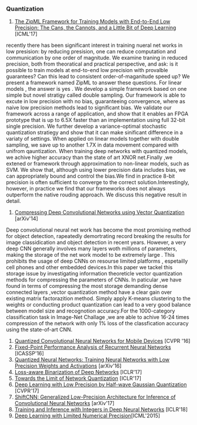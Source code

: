
### Quantization

1. [The ZipML Framework for Training Models with End-to-End Low Precision: The Cans, the Cannots, and a Little Bit of Deep Learning](https://arxiv.org/abs/1611.05402) [ICML'17]

  recently there has been significant interest in training nueral net works in low presision: by reducing presision, one can reduce computation and communication by one order of  magnitude.
  We examine traning in reduced precision, both from theoratical and practical perspective, and ask: is it possible to train models at end-to-end low precision with provalble guarantees?
  Can this lead to consistent order-of-maganitude speed up?
  We present a framework named ZipML to answer these questions. For linear models , the answer is yes . We develop a simple framework based on one simple but novel stratigy called double sampling. 
  Our framework is able to excute in low precision with no bias, guaranteeing convergence, where as naive low precision methods lead to significant bias.
  We validate our framework across a range of application, and show that it enables an FPGA prototype that is up to 6.5X faster than an implementation using full 32-bit single precision. 
  We further develop a variance-optimal stochastic quantization stratiegy and show that it can make sinificant difference in a variaty of settings. When applied on linear models together with double sampling, we save up to another 1.7X in data movement compared with unifrom qauntization.
  When training deep networks with quantized models, we achive higher accuracy than the state of art XNOR net.Finally ,we extened or framework through approximation to non-linear models, such as SVM.
  We show that, although using lower precision data includes bias, we can appropriately bound and control the bias.We find in practice 8-bit precision is often sufficient to converge to the correct solution.Interestingly, however, in practice we find that our frameworks does not always outperform the native rouding approach. We discuss this negative result in detail.
1. [Compressing Deep Convolutional Networks using Vector Quantization](https://arxiv.org/abs/1412.6115) [arXiv'14]

Deep convolutional neural net work has become the most promising  method for object detection,
rapeatedly demortrating record breaking the results for image classidication and object 
detection in recent years.
However, a very deep CNN generally involves many layers woth millions of parameters, making the 
storage of the net work model to be extremely large . This prohibits the usage of deep CNNs 
on resourse limited platforms , espetailly cell phones and  other embedded devices.In this paper 
we tackel this storage issue by investigating information theoreticle vector quantization 
methods for compressing the parameters of CNNs. In paticular ,we have found in terms of 
compressing the most storage demanding dense connected layers ,vector quantization method have
a clear gain over existing matrix factorazition method. Simply apply K-means clustering to the 
weights or conducting product quantization can lead to a very good balance between model size
and recognotion accuracy.For the 1000-category classification task in Image-Net Challage ,we are able to 
achive 16-24 times compression of the network with only 1% loss of the classfication accuracy using 
the state-of-art CNN.

1. [Quantized Convolutional Neural Networks for Mobile Devices](https://arxiv.org/abs/1512.06473) [CVPR '16]
1. [Fixed-Point Performance Analysis of Recurrent Neural Networks](https://arxiv.org/abs/1512.01322) [ICASSP'16]
1. [Quantized Neural Networks: Training Neural Networks with Low Precision Weights and Activations](https://arxiv.org/abs/1609.07061) [arXiv'16]
1. [Loss-aware Binarization of Deep Networks](https://arxiv.org/abs/1611.01600) [ICLR'17]
1. [Towards the Limit of Network Quantization](https://arxiv.org/abs/1612.01543) [ICLR'17]
1. [Deep Learning with Low Precision by Half-wave Gaussian Quantization](https://arxiv.org/abs/1702.00953) [CVPR'17]
1. [ShiftCNN: Generalized Low-Precision Architecture for Inference of Convolutional Neural Networks](https://arxiv.org/abs/1706.02393) [arXiv'17]
1. [Training and Inference with Integers in Deep Neural Networks](https://openreview.net/forum?id=HJGXzmspb) [ICLR'18]
1. [Deep Learning with Limited Numerical Precision](https://arxiv.org/abs/1502.02551)[ICML'2015]
